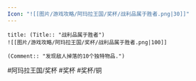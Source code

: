 ```yaml
---
Icon: "![[图片/游戏攻略/阿玛拉王国/奖杯/战利品属于胜者.png|30]]"
---
```

```ad-common-bronze-trophy
title: (Title:: "战利品属于胜者")
![[图片/游戏攻略/阿玛拉王国/奖杯/战利品属于胜者.png|100]]

(Comment:: "发现敌人掉落的10个独特物品.")
```

#阿玛拉王国/奖杯 #奖杯 #奖杯/铜
